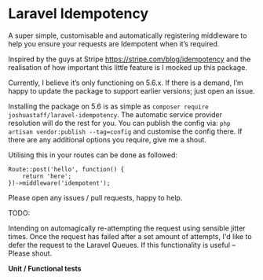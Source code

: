 
# Laravel Idempotency
A super simple, customisable and automatically registering middleware to help you ensure your requests are Idempotent when it’s required.

Inspired by the guys at Stripe https://stripe.com/blog/idempotency and the realisation of how important this little feature is I mocked up this package. 

Currently, I believe it’s only functioning on 5.6.x. If there is a demand, I’m happy to update the package to support earlier versions; just open an issue.

Installing the package on 5.6 is as simple as `composer require joshuastaff/laravel-idempotency`. The automatic service provider resolution will do the rest for you. You can publish the config via: `php artisan vendor:publish --tag=config` and customise the config there. If there are any additional options you require, give me a shout.

Utilising this in your routes can be done as followed:
```
Route::post('hello', function() {
    return 'here';
})->middleware('idempotent');
```

Please open any issues / pull requests, happy to help.

TODO:

Intending on automagically re-attempting the request using sensible jitter times. Once the request has failed after a set amount of attempts, I'd like to defer the request to the Laravel Queues. If this functionality is useful – Please shout.

**Unit / Functional tests**